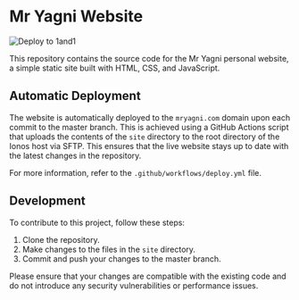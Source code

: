 # Mr Yagni Website

![Deploy to 1and1](https://github.com//vicsz/mryagni/actions/workflows/deploy.yml/badge.svg)


This repository contains the source code for the Mr Yagni personal website, a simple static site built with HTML, CSS, and JavaScript. 

## Automatic Deployment

The website is automatically deployed to the `mryagni.com` domain upon each commit to the master branch. This is achieved using a GitHub Actions script that uploads the contents of the `site` directory to the root directory of the Ionos host via SFTP. This ensures that the live website stays up to date with the latest changes in the repository.

For more information, refer to the `.github/workflows/deploy.yml` file.

## Development

To contribute to this project, follow these steps:

1. Clone the repository.
2. Make changes to the files in the `site` directory.
3. Commit and push your changes to the master branch.

Please ensure that your changes are compatible with the existing code and do not introduce any security vulnerabilities or performance issues.
